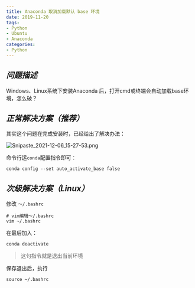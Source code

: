 ```yaml
---
title: Anaconda 取消加载默认 base 环境
date: 2019-11-20
tags:
- Python
- Ubuntu
- Anaconda
categories:
- Python
---
```


## ***问题描述***

Windows、Linux系统下安装Anaconda 后，打开cmd或终端会自动加载base环境，怎么破？

## ***正常解决方案（推荐）***

其实这个问题在完成安装时，已经给出了解决办法：

![Snipaste_2021-12-06_15-27-53.png](https://s2.loli.net/2022/05/08/zKdHR7GPLV25svT.png)

命令行运`conda`配置指令即可：
```shell
conda config --set auto_activate_base false
```

## ***次级解决方案（Linux）***

修改 `～/.bashrc`

```shell
# vim编辑～/.bashrc
vim ~/.bashrc
```

在最后加入：

```shell
conda deactivate
```

>这句指令就是退出当前环境

保存退出后，执行

```shell
source ~/.bashrc
```